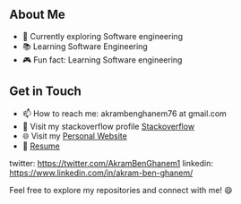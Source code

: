 ## About Me

- 🌱 Currently exploring Software engineering
- 📚 Learning Software Engineering
- 🎮 Fun fact: Learning Software engineering

## Get in Touch

- 📫 How to reach me: akrambenghanem76 at gmail.com
- 💬 Visit my stackoverflow profile [Stackoverflow](https://stackoverflow.com/users/15809896/akram-ben-ghanem)
- 🌐 Visit my [Personal Website](https://www.akrem.me/)
- 📝 [Resume](https://drive.google.com/file/d/1VhW7OWo1gH74U3fYxks7LKZTvEB_XjaD/view?usp%253Dshare_link)

twitter: <https://twitter.com/AkramBenGhanem1>
linkedin: <https://www.linkedin.com/in/akram-ben-ghanem/>

Feel free to explore my repositories and connect with me! 😄
